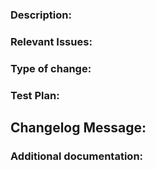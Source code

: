 <!--  Thanks for sending a pull request!  Here are some tips for you:

1. If this is your first time, please read our contributor guidelines: https://github.com/pixie-io/pixie/blob/main/CONTRIBUTING.md and https://github.com/pixie-io/pixie/blob/main/DEVELOPMENT.md.
-->
### Description:

<!--
Please include a summary of the changes and the related issue. Please also include relevant motivation and context. List any dependencies that are required for this change.
-->

### Relevant Issues:
<!--
Please list all the relevant issues (#<issue number>): eg. #1, #2. If the PR fixes an issue use `Fixes #<issue number>`
-->

### Type of change:

<!--
Add one of the following kinds:
/kind bug
/kind cleanup
/kind documentation
/kind feature

Optionally add one or more of the following kinds if applicable:
/kind api-change
/kind deprecation
/kind failing-test
/kind flake
/kind regression
-->

### Test Plan:
<!--
For stylistic change that don't require tests or enhancements write: N/A.
-->

## Changelog Message:
<!--

Does this PR include user facing changes?

If no, just delete this entire block.
If yes, a release note is required:
Enter your extended release note in the format shown below. If the PR requires additional action from users switching to the new release, include the string "action required".

```release-note
Add your notes in this format, including the triple ticks.
```

-->


### Additional documentation:

<!--
This section can be blank if this pull request does not require a release note.

When adding links which point to resources within git repositories (px-docs, etc), please reference a specific commit and avoid
linking directly to the master branch. This ensures that links reference a
specific point in time, rather than a document that may change over time.

See here for guidance on getting permanent links to files: https://help.github.com/en/articles/getting-permanent-links-to-files

Please use the following format for linking documentation:
```docs
- [px/docs]: <link>
- [px/website]: <link>
```
-->


